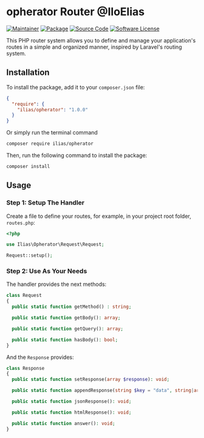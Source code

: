 # opherator Router @IloElias

[![Maintainer](http://img.shields.io/badge/maintainer-@iloElias-blue.svg)](https://github.com/iloElias)
[![Package](https://img.shields.io/badge/package-iloelias/opherator-orange.svg)](https://packagist.org/packages/ilias/opherator)
[![Source Code](https://img.shields.io/badge/source-iloelias/opherator-blue.svg)](https://github.com/iloElias/opherator)
[![Software License](https://img.shields.io/badge/license-MIT-brightgreen.svg)](LICENSE)

This PHP router system allows you to define and manage your application's routes in a simple and organized manner, inspired by Laravel's routing system.
## Installation

To install the package, add it to your `composer.json` file:

```json
{
  "require": {
    "ilias/opherator": "1.0.0"
  }
}
```

Or simply run the terminal command

```bash
composer require ilias/opherator
```

Then, run the following command to install the package:

```bash
composer install
```

## Usage

### Step 1: Setup The Handler

Create a file to define your routes, for example, in your project root folder, `routes.php`:

```php
<?php

use Ilias\Opherator\Request\Request;

Request::setup();
```

### Step 2: Use As Your Needs

The handler provides the next methods:

```php
class Request
{
  public static function getMethod() : string;

  public static function getBody(): array;

  public static function getQuery(): array;

  public static function hasBody(): bool;
}
```

And the `Response` provides:

```php
class Response
{
  public static function setResponse(array $response): void;

  public static function appendResponse(string $key = "data", string|array $response, bool $override = true): void;

  public static function jsonResponse(): void;

  public static function htmlResponse(): void;

  public static function answer(): void;
}
```
